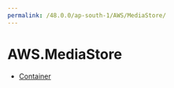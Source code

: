 ```yaml
---
permalink: /48.0.0/ap-south-1/AWS/MediaStore/
---
```


# AWS.MediaStore



* [Container](Container.md)